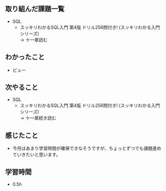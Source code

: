 ## 取り組んだ課題一覧
- SQL
  - スッキリわかるSQL入門 第4版 ドリル256問付き! (スッキリわかる入門シリーズ)<br>
→ 十一章読む
## わかったこと
- ビュー
## 次やること
- SQL
  - スッキリわかるSQL入門 第4版 ドリル256問付き! (スッキリわかる入門シリーズ)<br>
→ 十一章続き読む
## 感じたこと
- 今月はあまり学習時間が確保できなそうですが、ちょっとずつでも課題進めていきたいと思います。
## 学習時間
- 0.5h